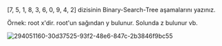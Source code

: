 [7, 5, 1, 8, 3, 6, 0, 9, 4, 2] dizisinin Binary-Search-Tree aşamalarını yazınız.

Örnek: root x'dir. root'un sağından y bulunur. Solunda z bulunur vb.



![294051160-30d37525-93f2-48e6-847c-2b3846f9bc55](https://github.com/Berkexyz/patika-project/assets/167690708/db506535-2071-4cd6-a2f7-c56b258f13a7)

